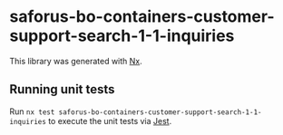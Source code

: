 # saforus-bo-containers-customer-support-search-1-1-inquiries

This library was generated with [Nx](https://nx.dev).

## Running unit tests

Run `nx test saforus-bo-containers-customer-support-search-1-1-inquiries` to execute the unit tests via [Jest](https://jestjs.io).
